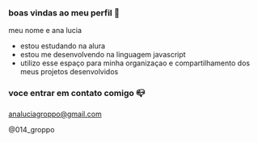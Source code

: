 ### boas vindas ao meu perfil 💙

meu nome e ana lucia

- estou estudando na alura 
- estou me desenvolvendo na linguagem javascript
- utilizo esse espaço para minha organizaçao e compartilhamento dos meus projetos desenvolvidos

 ### voce entrar em contato comigo 📪

 analuciagroppo@gmail.com
 
 @014_groppo
